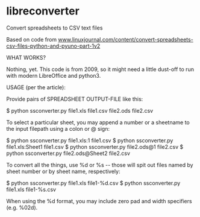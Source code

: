 libreconverter
==============

Convert spreadsheets to CSV text files

Based on code from
www.linuxjournal.com/content/convert-spreadsheets-csv-files-python-and-pyuno-part-1v2

WHAT WORKS?

Nothing, yet. This code is from 2009, so it might need a little
dust-off to run with modern LibreOffice and python3.


USAGE (per the article):

Provide pairs of SPREADSHEET OUTPUT-FILE like this:

  $ python ssconverter.py file1.xls file1.csv file2.ods file2.csv

To select a particular sheet, you may append a number or a sheetname to the input filepath using a colon or @ sign:

  $ python ssconverter.py file1.xls:1      file1.csv
  $ python ssconverter.py file1.xls:Sheet1 file1.csv
  $ python ssconverter.py file2.ods@1      file2.csv
  $ python ssconverter.py file2.ods@Sheet2 file2.csv

To convert all the things, use %d or %s -- those will spit out files named by sheet number or by sheet name, respectively:

  $ python ssconverter.py file1.xls file1-%d.csv
  $ python ssconverter.py file1.xls file1-%s.csv

When using the %d format, you may include zero pad and width specifiers (e.g. %02d).
